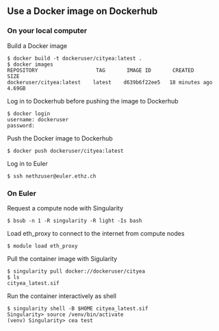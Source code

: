 ## Use a Docker image on Dockerhub
### On your local computer
Build a Docker image
```
$ docker build -t dockeruser/cityea:latest .
$ docker images
REPOSITORY                   TAG       IMAGE ID       CREATED          SIZE
dockeruser/cityea:latest    latest    d639b6f22ee5   18 minutes ago   4.69GB
```
Log in to Dockerhub before pushing the image to Dockerhub
```
$ docker login
username: dockeruser
password:
```
Push the Docker image to Dockerhub
```
$ docker push dockeruser/cityea:latest
```
Log in to Euler
```
$ ssh nethzuser@euler.ethz.ch
```

### On Euler
Request a compute node with Singularity
```
$ bsub -n 1 -R singularity -R light -Is bash
```
Load eth_proxy to connect to the internet from compute nodes
```
$ module load eth_proxy
```
Pull the container image with Sigularity
```
$ singularity pull docker://dockeruser/cityea
$ ls
cityea_latest.sif
```
Run the container interactively as shell
```
$ singularity shell -B $HOME cityea_latest.sif
Singularity> source /venv/bin/activate
(venv) Singularity> cea test
```
